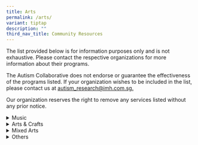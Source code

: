 ```yaml
---
title: Arts
permalink: /arts/
variant: tiptap
description: ""
third_nav_title: Community Resources
---
```

<p>The list provided below is for information purposes only and is not exhaustive.
Please contact the respective organizations for more information about
their programs.</p>
<p>The Autism Collaborative does not endorse or guarantee the effectiveness
of the programs listed. If your organization wishes to be included in the
list, please contact us at <a href="mailto:autism_research@imh.com.sg" rel="noopener noreferrer nofollow" target="_blank">autism_research@imh.com.sg.</a>
</p>
<p>Our organization reserves the right to remove any services listed without
any prior notice.</p>
<div data-type="detailGroup" class="isomer-accordion-group isomer-accordion isomer-accordion-white">
<details class="isomer-details">
<summary>Music</summary>
<div data-type="detailsContent" class="isomer-details-content">
<table style="minWidth: 50px">
<colgroup>
<col>
<col>
</colgroup>
<tbody>
<tr>
<th rowspan="1" colspan="1">
<p>Organisation &amp; Contact Details</p>
</th>
<th rowspan="1" colspan="1">
<p>Programme Information</p>
</th>
</tr>
<tr>
<td rowspan="1" colspan="1">
<p><strong><a href="https://centralsingapore.cdc.gov.sg/programmes/socio-emotional-wellness/the-purple-symphony/" rel="noopener nofollow" target="_blank">The Purple Symphony</a></strong>
</p>
<p></p>
<p>Email:
<br><a href="mailto:yogeswari_masilamani@pa.gov.sg" rel="noopener noreferrer nofollow" target="_blank">yogeswari_masilamani@pa.gov.sg</a>
</p>
</td>
<td rowspan="1" colspan="1">
<p>The Purple Symphony, debuted in 2015 by Central Singapore Community Development,
is Singapore's largest inclusive orchestra, featuring over 100 musicians
with and without disabilities. Comprising five musical sections, it promotes
inclusion, celebrates abilities, and provides a platform for musicians
to learn, share, and serve the community together.</p>
</td>
</tr>
<tr>
<td rowspan="1" colspan="1">
<p><strong><a href="https://www.drumprodigy.sg/" rel="noopener nofollow" target="_blank">Drum Prodigy</a></strong>
</p>
<p></p>
<p>Tel: 8661 5107
<br>Email:
<br><a href="mailto:info@drumprodigy.sg" rel="noopener noreferrer nofollow" target="_blank">info@drumprodigy.sg</a>
</p>
</td>
<td rowspan="1" colspan="1">
<p>Drum Prodigy is an inclusive music academy with a mission to provide music
education and wellness programmes in an incusive, positive, and non-competitve
environment.</p>
</td>
</tr>
<tr>
<td rowspan="1" colspan="1">
<p><strong><a href="https://www.musiquespace.com/" rel="noopener nofollow" target="_blank">Musique Space</a></strong>
</p>
<p></p>
<p>Tel: 6265 7288 / 8180 2626
<br>Email:
<br><a href="mailto:findus@musiquespace.com" rel="noopener noreferrer nofollow" target="_blank">findus@musiquespace.com</a>
</p>
</td>
<td rowspan="1" colspan="1">
<p>Musique Space delivers a one-to-one individualised music programme for
children will special needs.</p>
<p></p>
<p>Children will learn to play the percussion instruments, digital drum set
or the keyboard, depending on their interests and abilities.</p>
</td>
</tr>
</tbody>
</table>
<p></p>
</div>
</details>
</div>
<div data-type="detailGroup" class="isomer-accordion-group isomer-accordion isomer-accordion-white">
<details class="isomer-details">
<summary>Arts &amp; Crafts</summary>
<div data-type="detailsContent" class="isomer-details-content">
<table style="minWidth: 50px">
<colgroup>
<col>
<col>
</colgroup>
<tbody>
<tr>
<th rowspan="1" colspan="1">
<p>Organisation &amp; Contact Details</p>
</th>
<th rowspan="1" colspan="1">
<p>Programme Information</p>
</th>
</tr>
<tr>
<td rowspan="1" colspan="1">
<p><strong><a href="https://www.laca.sg/products/fine-arts-programme-special-needs-children" rel="noopener nofollow" target="_blank">LACA</a></strong>
</p>
<p></p>
<p>Tel: 9010 2279
<br>Email:
<br><a href="mailto:info@laca.sg" rel="noopener noreferrer nofollow" target="_blank">info@laca.sg</a>
</p>
</td>
<td rowspan="1" colspan="1">
<p>LACA delivers a Fine Arts Programme curated for children with special
needs. Children will be exposed to various arts mediums such as colour
pencils, soft &amp; oil pastels, watercolour, acrylic/oil paint and more.
The instructor, who has 13 years of experience teaching children Art, will
incorporate art elements such as storytelling and animated illustrations.</p>
</td>
</tr>
<tr>
<td rowspan="1" colspan="1">
<p><strong><a href="https://www.mustardtree.com.sg/" rel="noopener nofollow" target="_blank">Mustard Tree</a></strong>
</p>
<p></p>
<p>Tel: 9631 5069</p>
<p>Email: <a href="mailto:mustardtree.com.sg@gmail.com" rel="noopener noreferrer nofollow" target="_blank">mustardtree.com.sg@gmail.com</a>
</p>
</td>
<td rowspan="1" colspan="1">
<p>Mustard Tree delivers several programmes to engage special needs individuals
in meaningful craft work, to hone fine motor skills and build self-confidence.</p>
<p></p>
<p>Students enrolled are exposed to floristry, sewing, patchwork, decoupage.</p>
</td>
</tr>
</tbody>
</table>
<p></p>
</div>
</details>
</div>
<div data-type="detailGroup" class="isomer-accordion-group isomer-accordion isomer-accordion-white">
<details class="isomer-details">
<summary>Mixed Arts</summary>
<div data-type="detailsContent" class="isomer-details-content">
<table style="minWidth: 50px">
<colgroup>
<col>
<col>
</colgroup>
<tbody>
<tr>
<th rowspan="1" colspan="1">
<p>Organisation &amp; Contact Details</p>
</th>
<th rowspan="1" colspan="1">
<p>Programme Information</p>
</th>
</tr>
<tr>
<td rowspan="1" colspan="1">
<p><strong><a href="https://www.samhealth.org.sg/our-services/creative-services/samh-creative-hub/" rel="noopener nofollow" target="_blank">Creative Hub by SAMH</a></strong>
</p>
<p></p>
<p>Tel: 6320 0722
<br>Email:
<br><a href="mailto:creativehub@samhealth.org.sg" rel="noopener noreferrer nofollow" target="_blank">creativehub@samhealth.org.sg</a>
</p>
</td>
<td rowspan="1" colspan="1">
<p>SAMH Creative Hub's activities include creative therapeutic interventions,
individual art therapy and counselling with creative approaches. They use
art, music and dance as therapy for participants to explore and express
their feelings.</p>
</td>
</tr>
<tr>
<td rowspan="1" colspan="1">
<p><strong><a href="https://www.artdis.org.sg/" rel="noopener nofollow" target="_blank">ART:DIS</a></strong>
</p>
<p></p>
<p>Tel: 6448 6275
<br>Email:
<br><a href="mailto:general@artdis.org.sg" rel="noopener noreferrer nofollow" target="_blank">general@artdis.org.sg</a>
</p>
</td>
<td rowspan="1" colspan="1">
<p>Formerly known as Very Special Arts Singapore, ART:DIS is a non-profit
organisation established in 1993. It empowers persons with intellectual,
sensorial, and physical disabilities aged 8 and above through visual and
performing arts.</p>
<p>Operating at Bedok, Bukit Merah, and Changi City Point, ART:DIS fosters
self-confidence, independence, and community engagement. It provides opportunities
for artistic growth and professional development, celebrating the unique
strengths of individuals and promoting inclusion through the arts.</p>
</td>
</tr>
</tbody>
</table>
<p></p>
</div>
</details>
</div>
<div data-type="detailGroup" class="isomer-accordion-group isomer-accordion isomer-accordion-white">
<details class="isomer-details">
<summary>Others</summary>
<div data-type="detailsContent" class="isomer-details-content">
<table style="minWidth: 50px">
<colgroup>
<col>
<col>
</colgroup>
<tbody>
<tr>
<th rowspan="1" colspan="1">
<p>Organisation &amp; Contact Details</p>
</th>
<th rowspan="1" colspan="1">
<p>Programme Information</p>
</th>
</tr>
<tr>
<td rowspan="1" colspan="1">
<p><strong><a href="https://www.srt.com.sg/inclusive-young-company" rel="noopener nofollow" target="_blank">Inclusive Young Company</a></strong>
</p>
<p></p>
<p>Tel: 6221 5585</p>
<p>Email:
<br><a href="mailto:office@srt.com.sg" rel="noopener noreferrer nofollow" target="_blank">office@srt.com.sg</a>
</p>
</td>
<td rowspan="1" colspan="1">
<p>The Singapore Repertory Theatre's Inclusive Young Company (IYC) is a holistic
theatre-making programme for young persons and adults between the ages
of 16 – 35, who identify as deaf, disabled, or neurodivergent. IYC features
professional masterclasses and mentorship led by international artist Grace
Lee-Khoo and various guest facilitators, which will provide a platform
for the development of your creative potential as an independent performer
and theatre-maker.</p>
</td>
</tr>
<tr>
<td rowspan="1" colspan="1">
<p><strong><a href="https://www.singaporefashionrunway.com/pages/fashion-for-a-social-cause" rel="noopener nofollow" target="_blank">Singapore Fashion Runway</a></strong>
</p>
<p></p>
<p>Tel: 9766 2490
<br>Email:
<br><a href="mailto:welovesfr@gmail.com" rel="noopener noreferrer nofollow" target="_blank">welovesfr@gmail.com</a>
</p>
</td>
<td rowspan="1" colspan="1">
<p>The Singapore Fashion Runway is a social enterprise that nurtures People
with Special Needs and Disadvantaged Groups through their Fashion for a
Social Cause movement.</p>
<p></p>
<p>Through their yearly training and development programme, participants
learn various skills such as designing, sewing, modelling, photography,
styling, writing and/or events organising.</p>
</td>
</tr>
<tr>
<td rowspan="1" colspan="1">
<p><strong><a href="https://www.hatch.sg/impact" rel="noopener nofollow" target="_blank">Hatch</a></strong>
</p>
<p></p>
<p>Tel: 8040 4697</p>
<p>Email:
<br><a href="mailto:hello@hatch.sg" rel="noopener noreferrer nofollow" target="_blank">hello@hatch.sg</a>
</p>
</td>
<td rowspan="1" colspan="1">
<p>Hatch runs a specialised program in Social Media Marketing for persons
with disabilities. Participants will go through a 240-hour training which
includes technical skills, soft skills and career preparation classes,
before proceeding on to a work attachment.</p>
</td>
</tr>
<tr>
<td rowspan="1" colspan="1">
<p><a href="https://www.me2.com.sg/" rel="noopener nofollow" target="_blank">Me2 Centre of Inclusive Arts</a>
</p>
<p></p>
<p>Tel: 9239 2023</p>
<p>Email: <a href="mailto:askme@me2.com.sg" rel="noopener noreferrer nofollow" target="_blank">askme@me2.com.sg</a>
</p>
</td>
<td rowspan="1" colspan="1">
<p>Me2 is a social enterprise in Singapore, offering a specialised repertoire
of fun and interactive programmes. They believe in making the arts accessible
so that everyone can experience or participate in the transformative impact
of the arts.</p>
<p></p>
<p>ArtAbilities Programmes:</p>
<ul data-tight="true" class="tight">
<li>
<p>Crafted specifically for persons with disabilities, special needs, and
at-risk individuals.</p>
</li>
<li>
<p>A nurturing and inclusive environment where participants can explore their
artistic taalents, build confidence, and connect with others.</p>
</li>
</ul>
</td>
</tr>
</tbody>
</table>
<p></p>
</div>
</details>
</div>
<p></p>